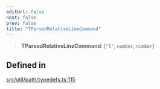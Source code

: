 ```yaml
---
editUrl: false
next: false
prev: false
title: "TParsedRelativeLineCommand"
---
```


> **TParsedRelativeLineCommand**: [`"l"`, `number`, `number`]

## Defined in

[src/util/path/typedefs.ts:115](https://github.com/fabricjs/fabric.js/blob/a0b4adf41e0a1fd81824114cedd4c32bfb8cac25/src/util/path/typedefs.ts#L115)
